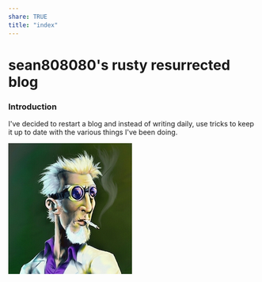 ```yaml
---
share: TRUE
title: "index"
---
```


# sean808080's rusty resurrected blog

### Introduction
I've decided to restart a blog and instead of writing daily, use tricks to keep it up to date with the various things I've been doing.

![4d9ad238771819.576e33714536d.jpg](./images/4d9ad238771819.576e33714536d.jpg)